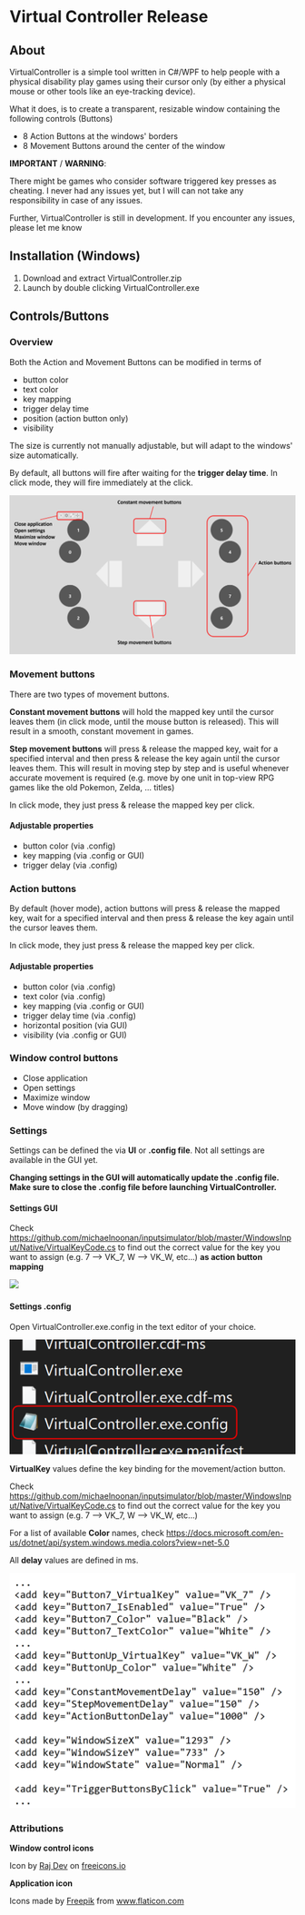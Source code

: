 # Virtual Controller Release



## About

VirtualController is a simple tool written in C#/WPF to help people with a physical disability play games using their cursor only (by either a physical mouse or other tools like an eye-tracking device).

What it does, is to create a transparent, resizable window containing the following controls (Buttons)

- 8 Action Buttons at the windows' borders
- 8 Movement Buttons around the center of the window

**IMPORTANT** / **WARNING**:

There might be games who consider software triggered key presses as cheating. I never had any issues yet, but I will can not take any responsibility in case of any issues.

Further, VirtualController is still in development. If you encounter any issues, please let me know

## Installation (Windows)

1. Download and extract VirtualController.zip
2. Launch by double clicking VirtualController.exe

## Controls/Buttons

### Overview

Both the Action and Movement Buttons can be modified in terms of 

- button color
- text color
- key mapping
- trigger delay time
- position (action button only)
- visibility

The size is currently not manually adjustable, but will adapt to the windows' size automatically.

By default, all buttons will fire after waiting for the **trigger delay time**. In click mode, they will fire immediately at the click.

![](https://github.com/oldShatteredHands7/virtcontroller_build/blob/main/img/button_overview.PNG?raw=true)

### Movement buttons

There are two types of movement buttons.

**Constant movement buttons** will hold the mapped key until the cursor leaves them (in click mode, until the mouse button is released). This will result in a smooth, constant movement in games.

**Step movement buttons** will press & release the mapped key, wait for a specified interval and then press & release the key again until the cursor leaves them. This will result in moving step by step and is useful whenever accurate movement is required (e.g. move by one unit in top-view RPG games like the old Pokemon, Zelda, ... titles)

In click mode, they just press & release the mapped key per click.

#### Adjustable properties

- button color (via .config)
- key mapping (via .config or GUI)
- trigger delay (via .config)

### Action buttons

By default (hover mode), action buttons will press & release the mapped key, wait for a specified interval and then press & release the key again until the cursor leaves them.

In click mode, they just press & release the mapped key per click.

#### Adjustable properties

- button color (via .config)
- text color (via .config)
- key mapping (via .config or GUI)
- trigger delay time (via .config)
- horizontal position (via GUI)
- visibility (via .config or GUI)

### Window control buttons

- Close application
- Open settings
- Maximize window
- Move window (by dragging)

### Settings

Settings can be defined the via **UI** or **.config file**. Not all settings are available in the GUI yet.

**Changing settings in the GUI will automatically update the .config file. Make sure to close the .config file before launching VirtualController.**

#### Settings GUI

Check https://github.com/michaelnoonan/inputsimulator/blob/master/WindowsInput/Native/VirtualKeyCode.cs to find out the correct value for the key you want to assign (e.g. 7 --> VK_7, W --> VK_W, etc...) **as action button mapping**

![](https://github.com/oldShatteredHands7/virtcontroller_release/blob/main/img/settings_gui.png?raw=true)

#### Settings .config

Open VirtualController.exe.config in the text editor of your choice.

![](https://github.com/oldShatteredHands7/virtcontroller_build/blob/main/img/settings_file_expl.PNG?raw=true)



**VirtualKey** values define the key binding for the movement/action button. 

Check https://github.com/michaelnoonan/inputsimulator/blob/master/WindowsInput/Native/VirtualKeyCode.cs to find out the correct value for the key you want to assign (e.g. 7 --> VK_7, W --> VK_W, etc...) 

For a list of available **Color** names, check https://docs.microsoft.com/en-us/dotnet/api/system.windows.media.colors?view=net-5.0

All **delay** values are defined in ms.

![](https://github.com/oldShatteredHands7/virtcontroller_build/blob/main/img/settings_file.PNG?raw=true)

### Attributions

**Window control icons**

Icon by [Raj Dev](https://freeicons.io/profile/714) on [freeicons.io](https://freeicons.io)

**Application icon**

<div>Icons made by <a href="https://www.freepik.com" title="Freepik">Freepik</a> from <a href="https://www.flaticon.com/" title="Flaticon">www.flaticon.com</a></div>